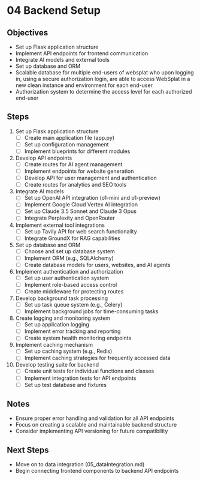 # 04 Backend Setup

## Objectives
- Set up Flask application structure
- Implement API endpoints for frontend communication
- Integrate AI models and external tools
- Set up database and ORM
- Scalable database for multiple end-users of websplat who upon logging in, using a secure authorization login, are able to access WebSplat in a new clean instance and environment for each end-user
- Authorization system to determine the access level for each authorized end-user

## Steps

1. Set up Flask application structure
   - [ ] Create main application file (app.py)
   - [ ] Set up configuration management
   - [ ] Implement blueprints for different modules

2. Develop API endpoints
   - [ ] Create routes for AI agent management
   - [ ] Implement endpoints for website generation
   - [ ] Develop API for user management and authentication
   - [ ] Create routes for analytics and SEO tools

3. Integrate AI models
   - [ ] Set up OpenAI API integration (o1-mini and o1-preview)
   - [ ] Implement Google Cloud Vertex AI integration
   - [ ] Set up Claude 3.5 Sonnet and Claude 3 Opus
   - [ ] Integrate Perplexity and OpenRouter

4. Implement external tool integrations
   - [ ] Set up Tavily API for web search functionality
   - [ ] Integrate GroundX for RAG capabilities

5. Set up database and ORM
   - [ ] Choose and set up database system
   - [ ] Implement ORM (e.g., SQLAlchemy)
   - [ ] Create database models for users, websites, and AI agents

6. Implement authentication and authorization
   - [ ] Set up user authentication system
   - [ ] Implement role-based access control
   - [ ] Create middleware for protecting routes

7. Develop background task processing
   - [ ] Set up task queue system (e.g., Celery)
   - [ ] Implement background jobs for time-consuming tasks

8. Create logging and monitoring system
   - [ ] Set up application logging
   - [ ] Implement error tracking and reporting
   - [ ] Create system health monitoring endpoints

9. Implement caching mechanism
   - [ ] Set up caching system (e.g., Redis)
   - [ ] Implement caching strategies for frequently accessed data

10. Develop testing suite for backend
    - [ ] Create unit tests for individual functions and classes
    - [ ] Implement integration tests for API endpoints
    - [ ] Set up test database and fixtures

## Notes
- Ensure proper error handling and validation for all API endpoints
- Focus on creating a scalable and maintainable backend structure
- Consider implementing API versioning for future compatibility

## Next Steps
- Move on to data integration (05_dataIntegration.md)
- Begin connecting frontend components to backend API endpoints